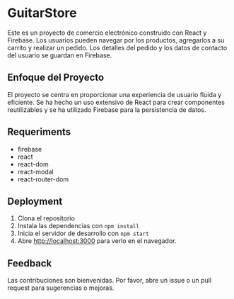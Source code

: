 
# GuitarStore

Este es un proyecto de comercio electrónico construido con React y Firebase. Los usuarios pueden navegar por los productos, agregarlos a su carrito y realizar un pedido. Los detalles del pedido y los datos de contacto del usuario se guardan en Firebase.

## Enfoque del Proyecto

El proyecto se centra en proporcionar una experiencia de usuario fluida y eficiente. Se ha hecho un uso extensivo de React para crear componentes reutilizables y se ha utilizado Firebase para la persistencia de datos.

## Requeriments

- firebase
- react
- react-dom
- react-modal
- react-router-dom

## Deployment

1. Clona el repositorio
2. Instala las dependencias con `npm install`
3. Inicia el servidor de desarrollo con `npm start`
4. Abre [http://localhost:3000](http://localhost:3000) para verlo en el navegador.


## Feedback

Las contribuciones son bienvenidas. Por favor, abre un issue o un pull request para sugerencias o mejoras.

